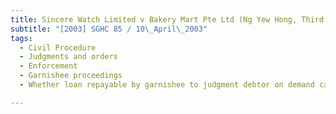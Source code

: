 ```yaml
---
title: Sincere Watch Limited v Bakery Mart Pte Ltd (Ng Yew Hong, Third Party) 
subtitle: "[2003] SGHC 85 / 10\_April\_2003"
tags:
  - Civil Procedure
  - Judgments and orders
  - Enforcement
  - Garnishee proceedings
  - Whether loan repayable by garnishee to judgment debtor on demand can be garnished without prior demand by judgment debtor on garnishee

---
```



